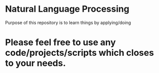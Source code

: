 # Natural Language Processing

Purpose of this repository is to learn things by applying/doing
# Please feel free to use any code/projects/scripts which closes to your needs.

